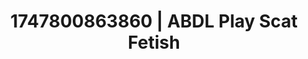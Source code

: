 ---
categories:
- Glory hole
- Emotion-driven NSFW
- Authentic sex
- Erotic gaze
- Pillow talk
image: /assets/images/1747800863860.jpg
layout: post
seo:
  description: Featured content with sensual Scat Fetish, ABDL Play. HD images available.
  keywords: Scat Fetish, ABDL Play
  og_image: /assets/images/1747800863860.jpg
  schema_type: VisualArtwork
tags:
- ABDL Play
- Scat Fetish
- '#1747800863860'
title: 1747800863860 | ABDL Play Scat Fetish
---
